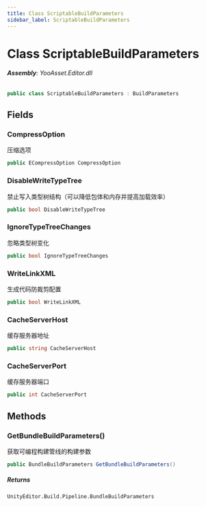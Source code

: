 ```yaml
---
title: Class ScriptableBuildParameters
sidebar_label: ScriptableBuildParameters
---
```

# Class ScriptableBuildParameters


###### **Assembly**: YooAsset.Editor.dll

```csharp title="Declaration"
public class ScriptableBuildParameters : BuildParameters
```
## Fields
### CompressOption
压缩选项

```csharp title="Declaration"
public ECompressOption CompressOption
```
### DisableWriteTypeTree
禁止写入类型树结构（可以降低包体和内存并提高加载效率）

```csharp title="Declaration"
public bool DisableWriteTypeTree
```
### IgnoreTypeTreeChanges
忽略类型树变化

```csharp title="Declaration"
public bool IgnoreTypeTreeChanges
```
### WriteLinkXML
生成代码防裁剪配置

```csharp title="Declaration"
public bool WriteLinkXML
```
### CacheServerHost
缓存服务器地址

```csharp title="Declaration"
public string CacheServerHost
```
### CacheServerPort
缓存服务器端口

```csharp title="Declaration"
public int CacheServerPort
```
## Methods
### GetBundleBuildParameters()
获取可编程构建管线的构建参数

```csharp title="Declaration"
public BundleBuildParameters GetBundleBuildParameters()
```

##### Returns

`UnityEditor.Build.Pipeline.BundleBuildParameters`
